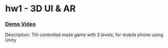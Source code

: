 # hw1 - 3D UI & AR

### [Demo Video](https://youtu.be/olxC4sxY9o8)

Description: Tilt-controlled maze game with 3 levels; for mobile phone using Unity
